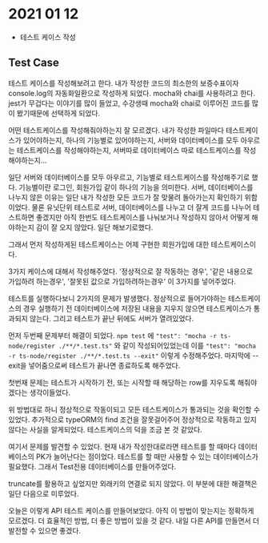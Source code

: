 # 2021 01 12 

* 테스트 케이스 작성



## Test Case

테스트 케이스를 작성해보려고 한다. 내가 작성한 코드의 최소한의 보증수표이자 console.log의 자동화일환으로 작성하게 되었다. mocha와 chai를 사용하려고 한다. jest가 무겁다는 이야기를 많이 들었고, 수강생때 mocha와 chai로 이루어진 코드를 많이 봤기때문에 선택하게 되었다. 

어떤 테스트케이스를 작성해줘야하는지 잘 모르겠다. 내가 작성한 파일마다 테스트케이스가 있어야하는지, 하나의 기능별로 있어야하는지, 서버와 데이터베이스를 모두 아우르는 테스트케이스를 작성해야하는지, 서버따로 데이터베이스 따로 테스트케이스를 작성해야하는지...

일단 서버와 데이터베이스를 모두 아우르고, 기능별로 테스트케이스를 작성해주기로 했다. 기능별이란 로그인, 회원가입 같이 하나의 기능을 의미한다. 서버, 데이터베이스를 나누지 않은 이유는 일단 내가 작성한 모든 코드가 잘 맞물려 돌아가는지 확인하기 위함이었다. 물론 유닛단위 테스트로 서버, 데이터베이스를 나누고 더 잘게 코드를 나누어 테스트하면 좋겠지만 아직 한번도 테스트케이스를 나눠보거나 작성하지 않아서 어떻게 해야하는지 감이 잘 오지 않았다. 일단 해보기로했다. 

그래서 먼저 작성하게된 테스트케이스는 어제 구현한 회원가입에 대한 테스트케이스이다. 

3가지 케이스에 대해서 작성해주었다. '정상적으로 잘 작동하는 경우', '같은 내용으로 가입하려 하는경우', '잘못된 값으로 가입하려하는경우' 이 3가지를 넣어주었다.

테스트를 실행하다보니 2가지의 문제가 발생했다. 정상적으로 들어가야하는 테스트케이스의 경우 실행하기 전 데이터베이스에 저장된 내용을 지우지 않으면 테스트케이스가 통과되지 않는다. 그리고 테스트가 끝난 뒤에도 서버가 열려있었다. 

먼저 두번째 문제부터 해결이 되었다. `npm test` 에 `"test": "mocha -r ts-node/register ./**/*.test.ts"` 와 같이 작성되어있었는데 이를 `"test": "mocha -r ts-node/register ./**/*.test.ts --exit"` 이렇게 수정해주었다. 마지막에 --exit을 넣어줌으로써 테스트가 끝나면 종료하도록 해주었다.

첫번재 문제는 테스트가 시작하기 전, 또는 시작할 때 해당하는 row를 지우도록 해줘야겠다는 생각이들었다. 

위 방법대로 하니 정상적으로 작동이되고 모든 테스트케이스가 통과되는 것을 확인할 수 있었다. 추가적으로 typeORM의 find 조건을 잘못걸어주어 정상적으로 작동하고 있지 않다는 사실을 알게되었다. 테스트케이스의 덕을 조금 본 것 같았다. 

여기서 문제를 발견할 수 있었다. 현재 내가 작성한대로라면  테스트를 할 때마다 데이터베이스의 PK가 늘어난다는 점이었다. 
테스트를 할 때만 사용할 수 있는 데이터베이스가 필요했다. 그래서 Test전용 데이터베이스를 만들어주었다.

truncate를 활용하고 싶었지만 외래키의 연결로 되지 않았다. 이 부분에 대한 해결책은 일단 다음으로 미루었다. 

오늘은 이렇게 API 테스트 케이스를 만들어보았다. 아직 이 방법이 맞는지는 정확하게 모르겠다. 더 효율적인 방법, 더 좋은 방법이  있을 것 같다. 내일 다른 API를 만들면서 더 발전할 수 있으면 좋겠다.

